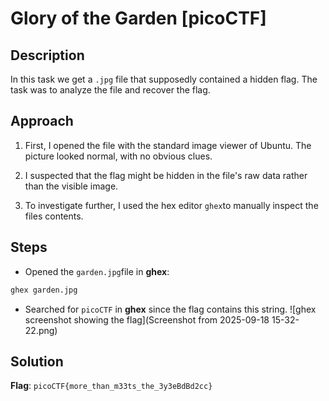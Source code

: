 # Glory of the Garden [picoCTF]

## Description
In this task we get a `.jpg` file that supposedly contained a hidden flag. The task was to analyze the file and recover the flag.

## Approach
1. First, I opened the file with the standard image viewer of Ubuntu. The picture looked normal, with no obvious clues.

2. I suspected that the flag might be hidden in the file's raw data rather than the visible image.

3. To investigate further, I used the hex editor `ghex`to manually inspect the files contents.

## Steps
- Opened the `garden.jpg`file in **ghex**:
```bash
ghex garden.jpg
```
- Searched for `picoCTF` in **ghex** since the flag contains this string.
![ghex screenshot showing the flag](Screenshot from 2025-09-18 15-32-22.png)

## Solution
**Flag**: `picoCTF{more_than_m33ts_the_3y3eBdBd2cc}`
